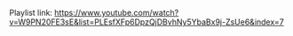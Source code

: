 Playlist link: https://www.youtube.com/watch?v=W9PN20FE3sE&list=PLEsfXFp6DpzQjDBvhNy5YbaBx9j-ZsUe6&index=7